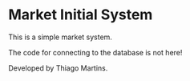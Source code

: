 # Market Initial System

This is a simple market system.

The code for connecting to the database is not here!


Developed by Thiago Martins.
